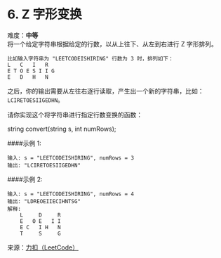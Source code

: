 # 6. Z 字形变换
难度：**中等**   
将一个给定字符串根据给定的行数，以从上往下、从左到右进行 Z 字形排列。

    比如输入字符串为 "LEETCODEISHIRING" 行数为 3 时，排列如下：
    L   C   I   R
    E T O E S I I G
    E   D   H   N

之后，你的输出需要从左往右逐行读取，产生出一个新的字符串，比如：`LCIRETOESIIGEDHN`。

请你实现这个将字符串进行指定行数变换的函数：

string convert(string s, int numRows);

####示例 1:

    输入: s = "LEETCODEISHIRING", numRows = 3
    输出: "LCIRETOESIIGEDHN"

####示例 2:

    输入: s = "LEETCODEISHIRING", numRows = 4
    输出: "LDREOEIIECIHNTSG"
    解释:
        L     D     R
        E   O E   I I
        E C   I H   N
        T     S     G

来源：[力扣（LeetCode）](https://leetcode-cn.com/problems/zigzag-conversion)